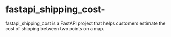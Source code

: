 # fastapi_shipping_cost-
fastapi_shipping_cost is a FastAPI project that helps customers estimate the cost of shipping between two points on a map.
